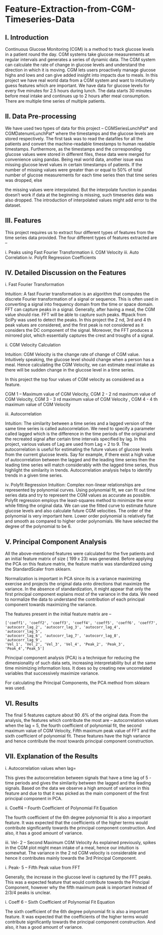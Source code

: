 # Feature-Extraction-from-CGM-Timeseries-Data

## I. Introduction

Continuous Glucose Monitoring (CGM) is a method to track glucose levels in a
patient round the day. CGM systems take glucose measurements at regular
intervals and generates a series of dynamic data. The CGM system can calculate
the rate of change in glucose levels and understand the direction in which it is
moving. CGM lets users proactively manage glucose highs and lows and can give
added insight into impacts due to meals. In this project we have real world data
from a CGM system and want to intuitively guess features which are important.
We have data for glucose levels for every five minutes for 2.5 hours during lunch.
The data starts 30 minutes before meal intake and continues up to 2 hours after
meal consumption. There are multiple time series of multiple patients.

## II. Data Pre-processing

We have used two types of data for this project – CGMSeriesLunchPat* and
CGMDatenumLunchPat* where the timestamps and the glucose levels are stored
respectively. The first task was to read the datafiles for all the patients and convert
the machine-readable timestamps to human readable timestamps. Furthermore, as
the timestamps and the corresponding glucose values were stored in different files,
these data were merged for convenience using pandas. Being real world data,
another issue was missing glucose level values in certain timestamps of patients. If
the number of missing values were greater than or equal to 50% of total number of
glucose measurements for each time series then that time series was dropped, else

the missing values were interpolated. But the interpolate function in pandas doesn’t
work if data at the beginning is missing, such timeseries data was also dropped.
The introduction of interpolated values might add error to the dataset.

## III. Features

This project requires us to extract four different types of features from the time series data provided. 
The four different types of features extracted are –

i. Peaks using Fast Fourier Transformation
ii. CGM Velocity
iii. Auto Correlation
iv. Polyfit Regression Coefficients

## IV. Detailed Discussion on the Features

i. Fast Fourier Transformation

Intuition: A fast Fourier transformation is an algorithm that computes the
discrete Fourier transformation of a signal or sequence. This is often used in
converting a signal into frequency domain from the time or space domain.
FFT can capture peaks in a signal. Generally, after having a meal, the CGM
value should rise. FFT will be able to capture such peaks.
fftpack from SciPy was used to detect the peaks. In this project the 2 nd, 3rd and
4 th peak values are considered, and the first peak is not considered as it considers
the DC component of the signal. Moreover, the FFT produces a mirrored plot,
which essentially captures the crest and troughs of a signal.

ii. CGM Velocity Calculation

Intuition: CGM Velocity is the change rate of change of CGM value.
Intuitively speaking, the glucose level should change when a person has a meal.
Hence calculating the CGM Velocity, we can estimate meal intake as there will
be sudden change in the glucose level in a time series.

In this project the top four values of CGM velocity as considered as a feature.

CGM 1 – Maximum value of CGM Velocity, CGM 2 - 2 nd maximum value of
CGM Velocity, CGM 3 - 3 rd maximum value of CGM Velocity , CGM 4 - 4 th
maximum value of CGM Velocity

iii. Autocorrelation

Intuition: The similarity between a time series and a lagged version of the same
time series is called autocorrelation. We need to specify a parameter called
lagged which is the difference in the time periods of the original and the recreated
signal after certain time intervals specified by lag. In this project, various values
of Lag are used from Lag = 2 to 9.
The autocorrelation is useful for estimating the future values of glucose levels
from the current glucose levels. Say for example, if there exist a high value of
autocorrelation between the lagged and the leading time series then the leading
time series will match considerably with the lagged time series, thus highlight
the similarity in trends. Autocorrelation analysis helps to identify trends in a
given time series.

iv. Polyfit Regression
Intuition: Complex non-linear relationships are represented by
polynomial curves. Using polynomial fit, we can fit out time series data
and try to represent the CGM values as accurate as possible. Polyfit
regression employs the least-squares method to minimize the error while
fitting the original data. We can use the fitted curve to estimate future
glucose levels and also calculate future CGM velocities. The order of the
polynomial is very important here. Lower order polynomial is relatively
flat and smooth as compared to higher order polynomials. We have
selected the degree of the polynomial to be 6.

## V. Principal Component Analysis

All the above-mentioned features were calculated for the five patients and
an initial feature matrix of size ( 199 x 23) was generated. Before applying
the PCA on this feature matrix, the feature matrix was standardized using
the StandardScaler from sklearn.

Normalization is important in PCA since its is a variance maximizing
exercise and projects the original data onto directions that maximize the
variance. In the absence of standardization, it might appear that only the first
principal component explains most of the variance in the data. We need
to normalize the data to understand the contribution of each principal
component towards maximizing the variance.

The features present in the initial feature matrix are –
~~~
['coeff1', 'coeff2', 'coeff3', 'coeff4', 'coeff5', 'coeff6', 'coeff7',
'autocorr_lag_2', 'autocorr_lag_3', 'autocorr_lag_4', 'autocorr_lag_5',
'autocorr_lag_6', 'autocorr_lag_7', 'autocorr_lag_8', 'autocorr_lag_9',
'Vel_1', 'Vel_2', 'Vel_3', 'Vel_4', 'Peak_2', 'Peak_3', 'Peak_4','Peak_5']
~~~

Principal component analysis (PCA) is a technique for reducing the
dimensionality of such data sets, increasing interpretability but at the
same time minimizing information loss. It does so by creating new
uncorrelated variables that successively maximize variance.

For calculating the Principal Components, the PCA method from sklearn
was used.

## VI. Results

The final 5 features capture about 90 .6% of the original data.
From the analysis, the features which contribute the most are –
autocorrelation values when the lag = 5, the fourth coefficient of
polynomial fit, the second maximum value of CGM Velocity, Fifth
maximum peak value of FFT and the sixth coefficient of polynomial fit.
These features have the high variance and hence contribute the most
towards principal component construction.

## VII. Explanation of the Results

i. Autocorrelation values when lag=

This gives the autocorrelation between signals that have a time lag of 5 -
time periods and gives the similarity between the lagged and the leading
signals. Based on the data we observe a high amount of variance in this
feature and due to that it was picked as the main component of the first
principal component in PCA.

ii. Coeff4 – Fourth Coefficient of Polynomial Fit
Equation

The fourth coefficient of the 6th degree polynomial fit is also a
important feature. It was expected that the coefficients of the
higher terms would contribute significantly towards the principal
component construction. And also, it has a good amount of
variance.

iii. Vel- 2 – Second Maximum CGM Velocity
As explained previously, spikes in the CGM plot might mean
intake of a meal, hence our intuition is somewhat. The variance
in the 2 nd CGM velocity is considerable and hence it contributes
mainly towards the 3rd Principal Component.

i. Peak- 5 – Fifth Peak value from FFT

Generally, the increase in the glucose level is captured by the FFT peaks.
This was a expected feature that would contribute towards the Principal
Component, however why the fifth maximum peak is important instead of
2/3/4 peaks is unclear.

i. Coeff 6 – Sixth Coefficient of Polynomial Fit
Equation

The sixth coefficient of the 6th degree polynomial fit is also a
important feature. It was expected that the coefficients of the
higher terms would contribute significantly towards the principal
component construction. And also, it has a good amount of
variance.

